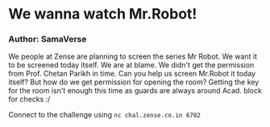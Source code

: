 # We wanna watch Mr.Robot!

### Author: SamaVerse

We people at Zense are planning to screen the series Mr Robot. We want it to be screened today itself. We are at blame. We didn't get the permission from Prof. Chetan Parikh in time. Can you help us screen Mr.Robot it today itself? But how do we get permission for opening the room? Getting the key for the room isn't enough this time as guards are always around Acad. block for checks :/

Connect to the challenge using `nc chal.zense.co.in 6702`